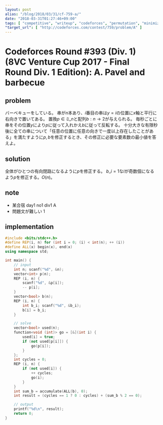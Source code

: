 ```yaml
---
layout: post
alias: "/blog/2018/03/31/cf-759-a/"
date: "2018-03-31T01:27:46+09:00"
tags: [ "competitive", "writeup", "codeforces", "permutation", "minimize" ]
"target_url": [ "http://codeforces.com/contest/759/problem/A" ]
---
```


# Codeforces Round #393 (Div. 1) (8VC Venture Cup 2017 - Final Round Div. 1 Edition): A. Pavel and barbecue

## problem

バーベキューをしている。
串が$n$本あり、$i$番目の串は$y = i$の位置に$x$軸と平行に右向きで置いてある。
置換$p \in \mathfrak{S}\_n$と配列$b : n \to 2$が与えられる。
毎秒ごとに串をその位置$y$により$p$に従って入れかえ$b$に従って反転する。
十分大きな有限秒後に全ての串について「任意の位置に任意の向きで一度以上存在したことがある」を満たすように$p, b$を修正するとき、その修正に必要な要素数の最小値を答えよ。

## solution

全体がひとつの有向閉路になるように$p$を修正する。
$b\_i = 1$な$i$が奇数個になるよう$p$を修正する。$O(n)$。

## note

-   某合宿 day1 no1 div1 A
-   問題文が難しい 1

## implementation

``` c++
#include <bits/stdc++.h>
#define REP(i, n) for (int i = 0; (i) < int(n); ++ (i))
#define ALL(x) begin(x), end(x)
using namespace std;

int main() {
    // input
    int n; scanf("%d", &n);
    vector<int> p(n);
    REP (i, n) {
        scanf("%d", &p[i]);
        -- p[i];
    }
    vector<bool> b(n);
    REP (i, n) {
        int b_i; scanf("%d", &b_i);
        b[i] = b_i;
    }

    // solve
    vector<bool> used(n);
    function<void (int)> go = [&](int i) {
        used[i] = true;
        if (not used[p[i]]) {
            go(p[i]);
        }
    };
    int cycles = 0;
    REP (i, n) {
        if (not used[i]) {
            ++ cycles;
            go(i);
        }
    }
    int sum_b = accumulate(ALL(b), 0);
    int result = (cycles == 1 ? 0 : cycles) + (sum_b % 2 == 0);

    // output
    printf("%d\n", result);
    return 0;
}
```
